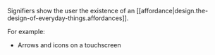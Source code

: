 
Signifiers show the user the existence of an [[affordance|design.the-design-of-everyday-things.affordances]].

For example:

* Arrows and icons on a touchscreen
